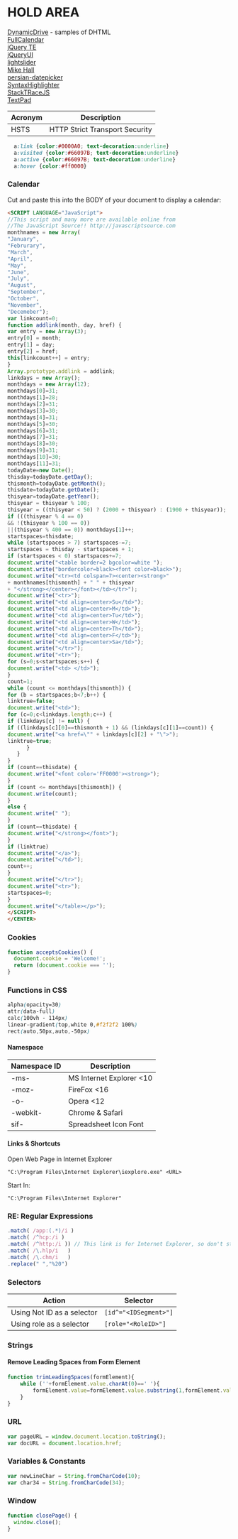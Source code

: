 # HOLD AREA

[DynamicDrive](http://dynamicdrive.com) - samples of DHTML  
[FullCalendar](http://fullcalendar.io/)   
[jQuery TE](http://jqueryte.com/)   
[jQueryUI](http://jqueryui.com)  
[lightslider](https://github.com/sachinchoolur/lightslider)   
[Mike Hall](http://www.brainjar.com)  
[persian-datepicker](http://babakhani.github.io/PersianWebToolkit/docs/datepicker)   
[SyntaxHighlighter](http://alexgorbatchev.com/SyntaxHighlighter)  
[StackTRaceJS](https://www.stacktracejs.com/)   
[TextPad](http://www.textpad.com/)

| Acronym | Description |  
| --- | --- |  
| HSTS | HTTP Strict Transport Security |  

```css
  a:link {color:#0000A0; text-decoration:underline}
  a:visited {color:#66097B; text-decoration:underline}
  a:active {color:#66097B; text-decoration:underline}
  a:hover {color:#ff0000}
```

### Calendar 
Cut and paste this into the BODY of your document to display a calendar:

```html
<SCRIPT LANGUAGE="JavaScript">
//This script and many more are available online from
//The JavaScript Source!! http://javascriptsource.com
monthnames = new Array(
"January",
"Februrary",
"March",
"April",
"May",
"June",
"July",
"August",
"September",
"October",
"November",
"Decemeber");
var linkcount=0;
function addlink(month, day, href) {
var entry = new Array(3);
entry[0] = month;
entry[1] = day;
entry[2] = href;
this[linkcount++] = entry;
}
Array.prototype.addlink = addlink;
linkdays = new Array();
monthdays = new Array(12);
monthdays[0]=31;
monthdays[1]=28;
monthdays[2]=31;
monthdays[3]=30;
monthdays[4]=31;
monthdays[5]=30;
monthdays[6]=31;
monthdays[7]=31;
monthdays[8]=30;
monthdays[9]=31;
monthdays[10]=30;
monthdays[11]=31;
todayDate=new Date();
thisday=todayDate.getDay();
thismonth=todayDate.getMonth();
thisdate=todayDate.getDate();
thisyear=todayDate.getYear();
thisyear = thisyear % 100;
thisyear = ((thisyear < 50) ? (2000 + thisyear) : (1900 + thisyear));
if (((thisyear % 4 == 0) 
&& !(thisyear % 100 == 0))
||(thisyear % 400 == 0)) monthdays[1]++;
startspaces=thisdate;
while (startspaces > 7) startspaces-=7;
startspaces = thisday - startspaces + 1;
if (startspaces < 0) startspaces+=7;
document.write("<table border=2 bgcolor=white ");
document.write("bordercolor=black><font color=black>");
document.write("<tr><td colspan=7><center><strong>" 
+ monthnames[thismonth] + " " + thisyear 
+ "</strong></center></font></td></tr>");
document.write("<tr>");
document.write("<td align=center>Su</td>");
document.write("<td align=center>M</td>");
document.write("<td align=center>Tu</td>");
document.write("<td align=center>W</td>");
document.write("<td align=center>Th</td>");
document.write("<td align=center>F</td>");
document.write("<td align=center>Sa</td>"); 
document.write("</tr>");
document.write("<tr>");
for (s=0;s<startspaces;s++) {
document.write("<td> </td>");
}
count=1;
while (count <= monthdays[thismonth]) {
for (b = startspaces;b<7;b++) {
linktrue=false;
document.write("<td>");
for (c=0;c<linkdays.length;c++) {
if (linkdays[c] != null) {
if ((linkdays[c][0]==thismonth + 1) && (linkdays[c][1]==count)) {
document.write("<a href=\"" + linkdays[c][2] + "\">");
linktrue=true;
      }
   }
}
if (count==thisdate) {
document.write("<font color='FF0000'><strong>");
}
if (count <= monthdays[thismonth]) {
document.write(count);
}
else {
document.write(" ");
}
if (count==thisdate) {
document.write("</strong></font>");
}
if (linktrue)
document.write("</a>");
document.write("</td>");
count++;
}
document.write("</tr>");
document.write("<tr>");
startspaces=0;
}
document.write("</table></p>");
</SCRIPT>
</CENTER>
```

### Cookies
```javascript
function acceptsCookies() {
  document.cookie = 'Welcome!';
  return (document.cookie === '');
}
```

### Functions in CSS
```css
alpha(opacity=30)
attr(data-full)
calc(100vh - 114px)
linear-gradient(top,white 0,#f2f2f2 100%)
rect(auto,50px,auto,-50px)
```

#### Namespace
| Namespace ID | Description |  
| --- | --- |  
| -ms-|MS Internet Explorer <10|  
| -moz-|FireFox <16|  
| -o-|Opera <12|  
| -webkit-|Chrome & Safari|  
| sif-|Spreadsheet Icon Font|  

#### Links & Shortcuts

Open Web Page in Internet Explorer	
```dos
"C:\Program Files\Internet Explorer\iexplore.exe" <URL>
```
Start In: 
```dos
"C:\Program Files\Internet Explorer"
```

### RE: Regular Expressions

```javascript
.match( /app:(.*)/i )
.match( /^hcp:/i )
.match( /^http:/i )) // This link is for Internet Explorer, so don't strip away the query string.
.match( /\.hlp/i   )
.match( /\.chm/i   )
.replace(" ","%20")
```

### Selectors

| Action | Selector |  
| --- | --- |  
| Using Not ID as a selector | `[id^="<IDSegment>"]` |  
| Using role as a selector | `[role="<RoleID>"]` |  

### Strings

#### Remove Leading Spaces from Form Element
```javascript
function trimLeadingSpaces(formElement){		
	while (''+formElement.value.charAt(0)==' '){
		formElement.value=formElement.value.substring(1,formElement.value.length);
	}		 
}
```

### URL
```javascript
var pageURL = window.document.location.toString();
var docURL = document.location.href;
```

### Variables & Constants

```javascript
var newLineChar = String.fromCharCode(10);
var char34 = String.fromCharCode(34);
```

### Window
```javascript
function closePage() {
  window.close();
}
```


